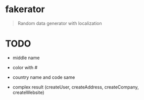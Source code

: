 # fakerator
> Random data generator with localization

# TODO
- middle name
- color with #
- country name and code same

- complex result (createUser, createAddress, createCompany, createWebsite)